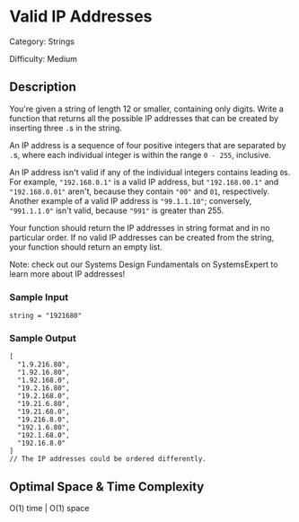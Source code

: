 # Valid IP Addresses

Category: Strings

Difficulty: Medium

## Description

You're given a string of length 12 or smaller, containing only digits. Write a
function that returns all the possible IP addresses that can be created by
inserting three `.`s in the string.

An IP address is a sequence of four positive integers that are separated by
`.`s, where each individual integer is within the range
`0 - 255`, inclusive.

An IP address isn't valid if any of the individual integers contains leading
`0`s. For example, `"192.168.0.1"` is a valid IP
address, but `"192.168.00.1"` and
`"192.168.0.01"` aren't, because they contain `"00"` and
`01`, respectively. Another example of a valid IP address is
`"99.1.1.10"`; conversely, `"991.1.1.0"` isn't valid,
because `"991"` is greater than 255.

Your function should return the IP addresses in string format and in no
particular order. If no valid IP addresses can be created from the string,
your function should return an empty list.

Note: check out our Systems Design Fundamentals on SystemsExpert to learn more
about IP addresses!


### Sample Input
```
string = "1921680"
```

### Sample Output
```
[
  "1.9.216.80",
  "1.92.16.80",
  "1.92.168.0",
  "19.2.16.80",
  "19.2.168.0",
  "19.21.6.80",
  "19.21.68.0",
  "19.216.8.0",
  "192.1.6.80",
  "192.1.68.0",
  "192.16.8.0"
]
// The IP addresses could be ordered differently.
```

## Optimal Space & Time Complexity

O(1) time | O(1) space
